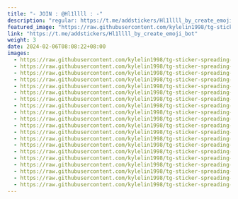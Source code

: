 ```yaml
---
title: "- JOIN : @Hl1llll : -"
description: "regular: https://t.me/addstickers/Hl1llll_by_create_emoji_bot"
featured_image: "https://raw.githubusercontent.com/kylelin1998/tg-sticker-spreading-worldwide-images/main/img/59c76a15-35a7-49aa-980f-9d4491c94560.jpg"
link: "https://t.me/addstickers/Hl1llll_by_create_emoji_bot"
weight: 3
date: 2024-02-06T08:08:22+08:00
images:
  - https://raw.githubusercontent.com/kylelin1998/tg-sticker-spreading-worldwide-images/main/img/59c76a15-35a7-49aa-980f-9d4491c94560.jpg
  - https://raw.githubusercontent.com/kylelin1998/tg-sticker-spreading-worldwide-images/main/img/86a360a4-9015-4b56-a855-520d65168a40.jpg
  - https://raw.githubusercontent.com/kylelin1998/tg-sticker-spreading-worldwide-images/main/img/a64ec271-d12f-4d5f-9f5e-d6fa27a0132f.jpg
  - https://raw.githubusercontent.com/kylelin1998/tg-sticker-spreading-worldwide-images/main/img/513315c7-f726-458f-9f84-9c930f4a5227.jpg
  - https://raw.githubusercontent.com/kylelin1998/tg-sticker-spreading-worldwide-images/main/img/a2f576fb-baca-4dc9-9ce3-937e0faf7d2b.jpg
  - https://raw.githubusercontent.com/kylelin1998/tg-sticker-spreading-worldwide-images/main/img/6f664c60-53e7-47d3-80e6-d0472f886db5.jpg
  - https://raw.githubusercontent.com/kylelin1998/tg-sticker-spreading-worldwide-images/main/img/f7108fff-b637-422c-a125-5b5ce1557e4e.jpg
  - https://raw.githubusercontent.com/kylelin1998/tg-sticker-spreading-worldwide-images/main/img/fd6e1a12-ff85-4344-acf7-51e867b58d51.jpg
  - https://raw.githubusercontent.com/kylelin1998/tg-sticker-spreading-worldwide-images/main/img/59cc40e3-f2f1-469e-96dd-8c56c25506cc.jpg
  - https://raw.githubusercontent.com/kylelin1998/tg-sticker-spreading-worldwide-images/main/img/42531e3f-ddb1-4c6b-a386-9280f61b8864.jpg
  - https://raw.githubusercontent.com/kylelin1998/tg-sticker-spreading-worldwide-images/main/img/7255be80-1db8-4a0a-a463-962d8e326a1b.jpg
  - https://raw.githubusercontent.com/kylelin1998/tg-sticker-spreading-worldwide-images/main/img/9200790c-fc44-4802-ba41-f0d625b178a2.jpg
  - https://raw.githubusercontent.com/kylelin1998/tg-sticker-spreading-worldwide-images/main/img/d2b5feed-aeb9-4ba4-9a1f-e54aab158ff0.jpg
  - https://raw.githubusercontent.com/kylelin1998/tg-sticker-spreading-worldwide-images/main/img/d3463434-da8e-426f-add0-dbdce8b192d4.jpg
  - https://raw.githubusercontent.com/kylelin1998/tg-sticker-spreading-worldwide-images/main/img/27adea48-ebcf-4120-b01f-89a27235e9a5.jpg
  - https://raw.githubusercontent.com/kylelin1998/tg-sticker-spreading-worldwide-images/main/img/6d73b26c-40ea-466c-9599-860a32cd7442.jpg
  - https://raw.githubusercontent.com/kylelin1998/tg-sticker-spreading-worldwide-images/main/img/4992f47f-5af4-4960-bd24-04cfabbfa9cf.jpg
  - https://raw.githubusercontent.com/kylelin1998/tg-sticker-spreading-worldwide-images/main/img/bf803bf7-4194-4a6a-85c3-3a2a69a540c6.jpg
  - https://raw.githubusercontent.com/kylelin1998/tg-sticker-spreading-worldwide-images/main/img/91e4e68f-c1f8-4334-b0c1-14c8482e50a1.jpg
  - https://raw.githubusercontent.com/kylelin1998/tg-sticker-spreading-worldwide-images/main/img/7a45aab8-ba13-486e-b1d6-7b7bf6ee39e3.jpg
---
```

